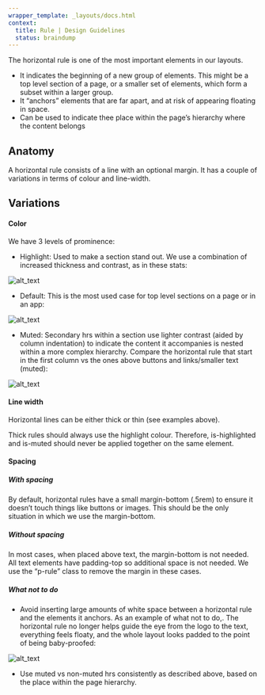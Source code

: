 ```yaml
---
wrapper_template: _layouts/docs.html
context:
  title: Rule | Design Guidelines
  status: braindump
---
```

The horizontal rule is one of the most important elements in our layouts.

* It indicates the beginning of a new group of elements. This might be a top level section of a page, or a smaller set of elements, which form a subset within a larger group.
* It “anchors” elements that are far apart, and at risk of appearing floating in space.
* Can be used to indicate thee place within the page’s hierarchy where the content belongs


## Anatomy

A horizontal rule consists of a line with an optional margin. It has a couple of variations in terms of colour and line-width.


## Variations


#### Color

We have 3 levels of prominence: 



* Highlight: Used to make a section stand out. We use a combination of increased thickness and contrast, as in these stats:

![alt_text](https://assets.ubuntu.com/v1/e6db2a9a-Screenshot%202024-05-14%20at%2012.22.56.png "image_tooltip")

* Default: This is the most used case for top level sections on a page or in an app:

![alt_text](https://assets.ubuntu.com/v1/6cb361af-Screenshot%202024-05-14%20at%2012.03.34.png "image_tooltip")


* Muted: Secondary hrs within a section use lighter contrast (aided by column indentation) to indicate the content it accompanies is nested within a more complex hierarchy. Compare the horizontal rule that start in the first column vs the ones above buttons and links/smaller text (muted):

![alt_text](https://assets.ubuntu.com/v1/b57d5d1d-Screenshot%202024-05-14%20at%2012.04.06.png "image_tooltip")

#### Line width

Horizontal lines can be either thick or thin (see examples above). 

Thick rules should always use the highlight colour. Therefore, is-highlighted and is-muted should never be applied together on the same element.

#### Spacing

##### With spacing

By default, horizontal rules have a small margin-bottom (.5rem) to ensure it doesn’t touch things like buttons or images. This should be the only situation in which we use the margin-bottom.

##### Without spacing

In most cases, when placed above text, the margin-bottom is not needed. All text elements have padding-top so additional space is not needed. We use the “p-rule” class to remove the margin in these cases.

##### What not to do

* Avoid inserting large amounts of white space between a horizontal rule and the elements it anchors. As an example of what not to do,. The horizontal rule no longer helps guide the eye from the logo to the text, everything feels floaty, and the whole layout looks padded to the point of being baby-proofed:

![alt_text](https://assets.ubuntu.com/v1/b57d5d1d-Screenshot%202024-05-14%20at%2012.04.06.png "image_tooltip")

* Use muted vs non-muted hrs consistently as described above, based on the place within the page hierarchy. 
